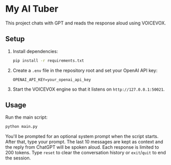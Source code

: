 # My AI Tuber

This project chats with GPT and reads the response aloud using VOICEVOX.

## Setup

1. Install dependencies:
   ```bash
   pip install -r requirements.txt
   ```
2. Create a `.env` file in the repository root and set your OpenAI API key:
   ```
   OPENAI_API_KEY=your_openai_api_key
   ```
3. Start the VOICEVOX engine so that it listens on `http://127.0.0.1:50021`.

## Usage

Run the main script:
```bash
python main.py
```
You'll be prompted for an optional system prompt when the script starts.
After that, type your prompt. The last 10 messages are kept as context and
the reply from ChatGPT will be spoken aloud. Each response is limited to
200 tokens.
Type `reset` to clear the conversation history or `exit`/`quit` to end the session.
